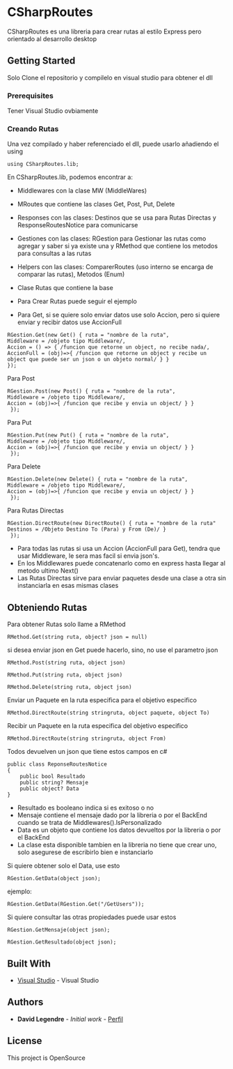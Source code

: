 # CSharpRoutes
CSharpRoutes es una libreria para crear rutas al estilo Express pero orientado al desarrollo desktop

## Getting Started

Solo Clone el repositorio y compilelo en visual studio para obtener el dll

### Prerequisites

Tener Visual Studio ovbiamente

### Creando Rutas

Una vez compilado y haber referenciado el dll, puede usarlo añadiendo el using
```
using CSharpRoutes.lib;
```
En CSharpRoutes.lib, podemos encontrar a:
-  Middlewares con la clase MW (MiddleWares)
-  MRoutes que contiene las clases Get, Post, Put, Delete
-  Responses con las clases: Destinos que se usa para Rutas Directas y ResponseRoutesNotice para comunicarse
-  Gestiones con las clases: RGestion para Gestionar las rutas como agregar y saber si ya existe una y RMethod que contiene los metodos para consultas a las rutas
-  Helpers con las clases: ComparerRoutes (uso interno se encarga de comparar las rutas), Metodos (Enum)
-  Clase Rutas que contiene la base

-  Para Crear Rutas puede seguir el ejemplo
-  Para Get, si se quiere solo enviar datos use solo Accion, pero si quiere enviar y recibir datos use AccionFull
```
RGestion.Get(new Get() { ruta = "nombre de la ruta", 
Middleware = /objeto tipo Middleware/,
Accion = () => { /funcion que retorne un object, no recibe nada/, 
AccionFull = (obj)=>{ /funcion que retorne un object y recibe un object que puede ser un json o un objeto normal/ } } 
});
```

Para Post
```
RGestion.Post(new Post() { ruta = "nombre de la ruta", 
Middleware = /objeto tipo Middleware/,
Accion = (obj)=>{ /funcion que recibe y envia un object/ } }
 });
```

Para Put
```
RGestion.Put(new Put() { ruta = "nombre de la ruta", 
Middleware = /objeto tipo Middleware/,
Accion = (obj)=>{ /funcion que recibe y envia un object/ } }
 });
```

Para Delete
```
RGestion.Delete(new Delete() { ruta = "nombre de la ruta", 
Middleware = /objeto tipo Middleware/,
Accion = (obj)=>{ /funcion que recibe y envia un object/ } }
 });
```

Para Rutas Directas
```
RGestion.DirectRoute(new DirectRoute() { ruta = "nombre de la ruta"
Destinos = /Objeto Destino To (Para) y From (De)/ }
 });
```

-  Para todas las rutas si usa un Accion (AccionFull para Get), tendra que usar Middleware, le sera mas facil si envia json's.
-  En los Middlewares puede concatenarlo como en express hasta llegar al metodo ultimo Next()
-  Las Rutas Directas sirve para enviar paquetes desde una clase a otra sin instanciarla en esas mismas clases

## Obteniendo Rutas

Para obtener Rutas solo llame a RMethod
```
RMethod.Get(string ruta, object? json = null)
```
si desea enviar json en Get puede hacerlo, sino, no use el parametro json

```
RMethod.Post(string ruta, object json)
```
```
RMethod.Put(string ruta, object json)
```
```
RMethod.Delete(string ruta, object json)
```

Enviar un Paquete en la ruta especifica para el objetivo especifico
```
RMethod.DirectRoute(string stringruta, object paquete, object To)
```

Recibir un Paquete en la ruta especifica del objetivo especifico
```
RMethod.DirectRoute(string stringruta, object From)
```

Todos devuelven un json que tiene estos campos en c#
```
public class ReponseRoutesNotice
{
    public bool Resultado
    public string? Mensaje
    public object? Data
}
```
-  Resultado es booleano indica si es exitoso o no
-  Mensaje contiene el mensaje dado por la libreria o por el BackEnd cuando se trata de Middlewares().IsPersonalizado
-  Data es un objeto que contiene los datos devueltos por la libreria o por el BackEnd
-  La clase esta disponible tambien en la libreria no tiene que crear uno, solo asegurese de escribirlo bien e instanciarlo

Si quiere obtener solo el Data, use esto
```
RGestion.GetData(object json);
```
ejemplo:
```
RGestion.GetData(RGestion.Get("/GetUsers"));
```

Si quiere consultar las otras propiedades puede usar estos
```
RGestion.GetMensaje(object json);
```
```
RGestion.GetResultado(object json);
```

## Built With

* [Visual Studio](https://visualstudio.microsoft.com/es/) - Visual Studio


## Authors

* **David Legendre** - *Initial work* - [Perfil](https://github.com/Davidlegendre)

## License

This project is OpenSource
